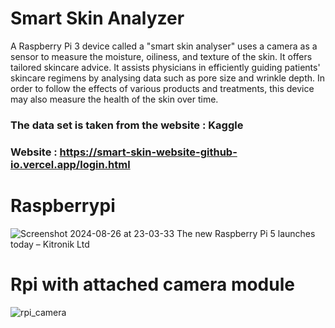 # Smart Skin Analyzer
A Raspberry Pi 3 device called a "smart skin analyser" uses a camera as a sensor to measure the moisture, oiliness, and texture of the skin. It offers tailored skincare advice. It assists physicians in efficiently guiding patients' skincare regimens by analysing data such as pore size and wrinkle depth. In order to follow the effects of various products and treatments, this device may also measure the health of the skin over time.

### The data set is taken from the website : <b>Kaggle</b>

### Website : https://smart-skin-website-github-io.vercel.app/login.html

# Raspberrypi

![Screenshot 2024-08-26 at 23-03-33 The new Raspberry Pi 5 launches today – Kitronik Ltd](https://github.com/user-attachments/assets/84b0ee7a-ec1f-4d7e-812a-18e47f212284)

# Rpi with attached camera module
![rpi_camera](https://github.com/user-attachments/assets/e1a01d3a-750a-4d12-a9d9-e1841856a4ba)


